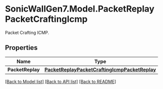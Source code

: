 # SonicWallGen7.Model.PacketReplayPacketCraftingIcmp
Packet Crafting ICMP.

## Properties

Name | Type | Description | Notes
------------ | ------------- | ------------- | -------------
**PacketReplay** | [**PacketReplayPacketCraftingIcmpPacketReplay**](PacketReplayPacketCraftingIcmpPacketReplay.md) |  | [optional] 

[[Back to Model list]](../README.md#documentation-for-models) [[Back to API list]](../README.md#documentation-for-api-endpoints) [[Back to README]](../README.md)

